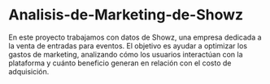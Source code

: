 # Analisis-de-Marketing-de-Showz
En este proyecto trabajamos con datos de Showz, una empresa dedicada a la venta de entradas para eventos. El objetivo es ayudar a optimizar los gastos de marketing, analizando cómo los usuarios interactúan con la plataforma y cuánto beneficio generan en relación con el costo de adquisición.
